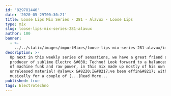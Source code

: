 ```yaml
---
id: '829781446'
date: '2020-05-29T00:30:21'
title: Loose Lips Mix Series - 281 - Alavux - Loose Lips
type: mix
slug: loose-lips-mix-series-281-alavux
author: 100
banner:
  - >-
    ../../static/images/importMixes/loose-lips-mix-series-281-alavux/image3219.jpeg
description: >-
  Up next in this weekly series of sensations, we have a great friend and
  producer of sublime Electro &#038; Techno! Look forward to a balanced dosage
  of machine funk and raw power, in this mix made up mostly of his own Alavux
  unreleased material! @alavux &#8220;I&#8217;ve been effin&#8217; with Alavux
  musically for a couple of [...]Read More...
published: true
tags: Electrotechno
---
```

